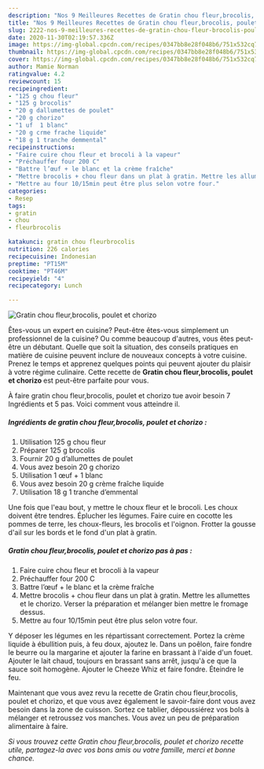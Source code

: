 ```yaml
---
description: "Nos 9 Meilleures Recettes de Gratin chou fleur,brocolis, poulet et chorizo"
title: "Nos 9 Meilleures Recettes de Gratin chou fleur,brocolis, poulet et chorizo"
slug: 2222-nos-9-meilleures-recettes-de-gratin-chou-fleur-brocolis-poulet-et-chorizo
date: 2020-11-30T02:19:57.336Z
image: https://img-global.cpcdn.com/recipes/0347bb8e28f048b6/751x532cq70/gratin-chou-fleurbrocolis-poulet-et-chorizo-photo-principale-de-la-recette.jpg
thumbnail: https://img-global.cpcdn.com/recipes/0347bb8e28f048b6/751x532cq70/gratin-chou-fleurbrocolis-poulet-et-chorizo-photo-principale-de-la-recette.jpg
cover: https://img-global.cpcdn.com/recipes/0347bb8e28f048b6/751x532cq70/gratin-chou-fleurbrocolis-poulet-et-chorizo-photo-principale-de-la-recette.jpg
author: Mamie Norman
ratingvalue: 4.2
reviewcount: 15
recipeingredient:
- "125 g chou fleur"
- "125 g brocolis"
- "20 g dallumettes de poulet"
- "20 g chorizo"
- "1 uf  1 blanc"
- "20 g crme frache liquide"
- "18 g 1 tranche demmental"
recipeinstructions:
- "Faire cuire chou fleur et brocoli à la vapeur"
- "Préchauffer four 200 C"
- "Battre l’œuf + le blanc et la crème fraîche"
- "Mettre brocolis + chou fleur dans un plat à gratin. Mettre les allumettes et le chorizo. Verser la préparation et mélanger bien mettre le fromage dessus."
- "Mettre au four 10/15min peut être plus selon votre four."
categories:
- Resep
tags:
- gratin
- chou
- fleurbrocolis

katakunci: gratin chou fleurbrocolis 
nutrition: 226 calories
recipecuisine: Indonesian
preptime: "PT15M"
cooktime: "PT46M"
recipeyield: "4"
recipecategory: Lunch

---
```



![Gratin chou fleur,brocolis, poulet et chorizo](https://img-global.cpcdn.com/recipes/0347bb8e28f048b6/751x532cq70/gratin-chou-fleurbrocolis-poulet-et-chorizo-photo-principale-de-la-recette.jpg)

Êtes-vous un expert en cuisine? Peut-être êtes-vous simplement un professionnel de la cuisine? Ou comme beaucoup d'autres, vous êtes peut-être un débutant. Quelle que soit la situation, des conseils pratiques en matière de cuisine peuvent inclure de nouveaux concepts à votre cuisine. Prenez le temps et apprenez quelques points qui peuvent ajouter du plaisir à votre régime culinaire. Cette recette de <strong> Gratin chou fleur,brocolis, poulet et chorizo </strong> est peut-être parfaite pour vous.

<!--inarticleads1-->

À faire gratin chou fleur,brocolis, poulet et chorizo tue avoir besoin 7 Ingrédients et 5 pas. Voici comment vous atteindre il.

##### Ingrédients de gratin chou fleur,brocolis, poulet et chorizo :

1. Utilisation 125 g chou fleur
1. Préparer 125 g brocolis
1. Fournir 20 g d’allumettes de poulet
1. Vous avez besoin 20 g chorizo
1. Utilisation 1 œuf + 1 blanc
1. Vous avez besoin 20 g crème fraîche liquide
1. Utilisation 18 g 1 tranche d’emmental


Une fois que l&#39;eau bout, y mettre le choux fleur et le brocoli. Les choux doivent être tendres. Éplucher les légumes. Faire cuire en cocotte les pommes de terre, les choux-fleurs, les brocolis et l&#39;oignon. Frotter la gousse d&#39;ail sur les bords et le fond d&#39;un plat à gratin. 

<!--inarticleads2-->

##### Gratin chou fleur,brocolis, poulet et chorizo pas à pas :

1. Faire cuire chou fleur et brocoli à la vapeur
1. Préchauffer four 200 C
1. Battre l’œuf + le blanc et la crème fraîche
1. Mettre brocolis + chou fleur dans un plat à gratin. Mettre les allumettes et le chorizo. Verser la préparation et mélanger bien mettre le fromage dessus.
1. Mettre au four 10/15min peut être plus selon votre four.


Y déposer les légumes en les répartissant correctement. Portez la crème liquide à ébullition puis, à feu doux, ajoutez le. Dans un poêlon, faire fondre le beurre ou la margarine et ajouter la farine en brassant à l&#39;aide d&#39;un fouet. Ajouter le lait chaud, toujours en brassant sans arrêt, jusqu&#39;à ce que la sauce soit homogène. Ajouter le Cheeze Whiz et faire fondre. Éteindre le feu. 

<!--inarticleads1-->

<p>
Maintenant que vous avez revu la recette de Gratin chou fleur,brocolis, poulet et chorizo, et que vous avez également le savoir-faire dont vous avez besoin dans la zone de cuisson. Sortez ce tablier, dépoussiérez vos bols à mélanger et retroussez vos manches. Vous avez un peu de préparation alimentaire à faire.
</p>

<p>
<i>Si vous trouvez cette Gratin chou fleur,brocolis, poulet et chorizo recette utile, partagez-la avec vos bons amis ou votre famille, merci et bonne chance.</i>
</p>
